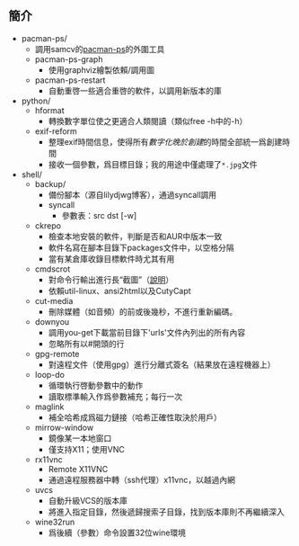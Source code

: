 ## 簡介 ##

* pacman-ps/
	* 調用samcv的[pacman-ps](https://gitlab.com/samcv/ps-lsof)的外圍工具
	* pacman-ps-graph
		* 使用graphviz繪製依賴/調用圖
	* pacman-ps-restart
		* 自動重啓一些適合重啓的軟件，以調用新版本的庫
* python/
	* hformat
		* 轉換數字單位使之更適合人類閱讀（類似free -h中的-h）
	* exif-reform
		* 整理exif時間信息，使得所有*數字化晚於創建*的時間全部統一爲創建時間
		* 接收一個參數，爲目標目錄；我的用途中僅處理了`*.jpg`文件
* shell/
	* backup/
		* 備份腳本（源自lilydjwg博客），通過syncall調用
		* syncall
			* 參數表：src dst [-w]
	* ckrepo
		* 檢查本地安裝的軟件，判斷是否和AUR中版本一致
		* 軟件名寫在腳本目錄下packages文件中，以空格分隔
		* 當有某倉庫收錄目標軟件時尤其有用
	* cmdscrot
		* 對命令行輸出進行長“截圖”（[說明](http://renyuneyun.is-programmer.com/2017/4/5/mimicing_long_screenshot_of_shell_output.209191.html)）
		* 依賴util-linux、ansi2html以及CutyCapt
	* cut-media
		* 刪除媒體（如音頻）的前或後幾秒，不進行重新編碼。
	* downyou
		* 調用you-get下載當前目錄下'urls'文件內列出的所有內容
		* 忽略所有以#開頭的行
	* gpg-remote
		* 對遠程文件（使用gpg）進行分離式簽名（結果放在遠程機器上）
	* loop-do
		* 循環執行啓動參數中的動作
		* 讀取標準輸入作爲參數補充；每行一次
	* maglink
		* 補全哈希成爲磁力鏈接（哈希正確性取決於用戶）
	* mirrow-window
		* 鏡像某一本地窗口
		* 僅支持X11；使用VNC
	* rx11vnc
		* Remote X11VNC
		* 通過遠程服務器中轉（ssh代理）x11vnc，以越過內網
	* uvcs
		* 自動升級VCS的版本庫
		* 將進入指定目錄，然後遞歸搜索子目錄，找到版本庫則不再繼續深入
	* wine32run
		* 爲後續（參數）命令設置32位wine環境
